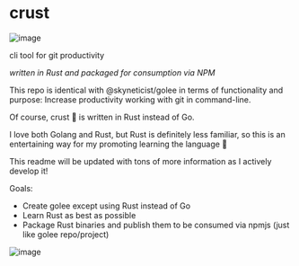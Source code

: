 # crust

![image](https://user-images.githubusercontent.com/81132371/141219125-ea8111e1-d17e-4eb7-a60e-0dfcf38ddfb8.png) 

cli tool for git productivity 

*written in Rust and packaged for consumption via NPM*

This repo is identical with @skyneticist/golee in terms of functionality and purpose: Increase productivity working with git in command-line.

Of course, crust 🍞 is written in Rust instead of Go. 

I love both Golang and Rust, but Rust is definitely less familiar, so this is an entertaining way for my promoting learning the language 🦀

This readme will be updated with tons of more information as I actively develop it!

Goals:
  
  - Create golee except using Rust instead of Go
  - Learn Rust as best as possible 
  - Package Rust binaries and publish them to be consumed via npmjs (just like golee repo/project)

![image](https://user-images.githubusercontent.com/81132371/141218976-a2cc5d01-ae9d-4aba-b360-fcf9caad3caa.png)
